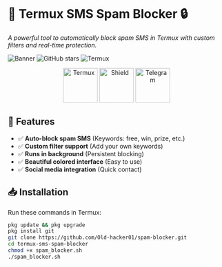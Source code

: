 # 📱 Termux SMS Spam Blocker 🔒
*A powerful tool to automatically block spam SMS in Termux with custom filters and real-time protection.*

![Banner](https://img.shields.io/badge/Created%20by-FAZO28-blue) 
![GitHub stars](https://img.shields.io/github/stars/Old-hacker01/termux-sms-spam-blocker?style=social) 
![Termux](https://img.shields.io/badge/Termux-Approved-brightgreen)

<p align="center">
  <img src="https://img.icons8.com/color/96/000000/android-os.png" alt="Termux" width="80"/>
  <img src="https://img.icons8.com/color/96/000000/shield.png" alt="Shield" width="80"/>
  <img src="https://img.icons8.com/color/96/000000/telegram-app.png" alt="Telegram" width="80"/>
</p>

## 🌟 Features
- ✅ **Auto-block spam SMS** (Keywords: free, win, prize, etc.)
- ✅ **Custom filter support** (Add your own keywords)
- ✅ **Runs in background** (Persistent blocking)
- ✅ **Beautiful colored interface** (Easy to use)
- ✅ **Social media integration** (Quick contact)

## 📥 Installation
Run these commands in Termux:

```bash
pkg update && pkg upgrade
pkg install git
git clone https://github.com/Old-hacker01/spam-blocker.git
cd termux-sms-spam-blocker
chmod +x spam_blocker.sh
./spam_blocker.sh
